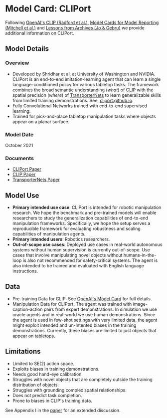 # Model Card: CLIPort

Following [OpenAI's CLIP (Radford et al.)](https://github.com/openai/CLIP/blob/main/model-card.md), [Model Cards for Model Reporting (Mitchell et al.)](https://arxiv.org/abs/1810.03993) and [Lessons from Archives (Jo & Gebru)](https://arxiv.org/pdf/1912.10389.pdf) we provide additional information on CLIPort.

## Model Details


### Overview
- Developed by Shridhar et al. at University of Washington and NVIDIA. CLIPort is an end-to-end imitation-learning agent that can learn a single language-conditioned policy for various tabletop tasks. The framework combines the broad semantic understanding (_what_) of [CLIP](https://openai.com/blog/clip/) with the spatial precision (_where_) of [TransporterNets](https://transporternets.github.io/) to learn generalizable skills from limited training demonstrations. See: [cliport.github.io](https://cliport.github.io).
- Fully Convolutional Networks trained with end-to-end supervised learning.
- Trained for pick-and-place tabletop manipulation tasks where objects appear on a planar surface.

### Model Date

October 2021

### Documents

- [CLIPort Paper](https://arxiv.org/abs/2109.12098)
- [CLIP Paper](https://arxiv.org/abs/2103.00020)
- [TransporterNets Paper](https://arxiv.org/abs/2010.14406)


## Model Use

- **Primary intended use case**: CLIPort is intended for robotic manipulation research. We hope the benchmark and pre-trained models will enable researchers to study the generalization capabilities of end-to-end manipulation frameworks. Specifically, we hope the setup serves a reproducible framework for evaluating  robustness and scaling capabilities of manipulation agents. 
- **Primary intended users**: Robotics researchers. 
- **Out-of-scope use cases**: Deployed use cases in real-world autonomous systems without human supervision is currently out-of-scope. Use cases that involve manipulating novel objects without humans-in-the-loop is also not recommended for safety-critical systems. The agent is also intended to be trained and evaluated with English language instructions.

## Data

- Pre-training Data for CLIP: See [OpenAI's Model Card](https://github.com/openai/CLIP/blob/main/model-card.md#data) for full details.
- Manipulation Data for CLIPort: The agent was trained with image-caption-action pairs from expert demonstrations. In simulation we use oracle agents and in real-world we use human demonstrations. Since the agent is used in few-shot settings with very limited data, the agent might exploit intended and un-intented biases in the training demonstrations. Currently, these biases are limited to just objects that appear on tabletops.


## Limitations

- Limited to SE(2) action space.
- Exploits biases in training demonstrations.
- Needs good hand-eye calibration.
- Struggles with novel objects that are completely outside the training distribution of objects.
- Struggles with grounding complex spatial relationships. 
- Does not predict task completion.
- Prone to biases in CLIP's training data.

See Appendix I in the [paper](https://arxiv.org/abs/2109.12098) for an extended discussion.